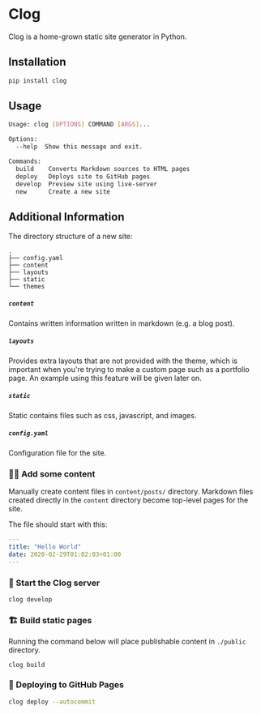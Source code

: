 
# Clog

Clog is a home-grown static site generator in Python.

## Installation 

```bash
pip install clog
```

## Usage

```bash
Usage: clog [OPTIONS] COMMAND [ARGS]...

Options:
  --help  Show this message and exit.

Commands:
  build    Converts Markdown sources to HTML pages
  deploy   Deploys site to GitHub pages
  develop  Preview site using live-server
  new      Create a new site
```

## Additional Information

The directory structure of a new site:

```
.
├── config.yaml
├── content
├── layouts
├── static
└── themes
```

##### `content`

Contains written information written in markdown (e.g. a blog post).

##### `layouts`

Provides extra layouts that are not provided with the theme, which is important when you're trying to make a custom page such as a portfolio page. An example using this feature will be given later on.

##### `static`

Static contains files such as css, javascript, and images.

##### `config.yaml`

Configuration file for the site.

### ✍🏽 Add some content

Manually create content files in `content/posts/` directory. Markdown files created directly in the `content` directory become top-level pages for the site.

The file should start with this:

```yaml
---
title: "Hello World"
date: 2020-02-29T01:02:03+01:00
---
```

### 🚀 Start the Clog server

```
clog develop
```

### 🏗️ Build static pages

Running the command below will place publishable content in `./public` directory.

```
clog build
```

### 🏁 Deploying to GitHub Pages

```bash
clog deploy --autocommit
```
```
